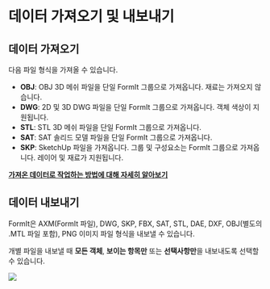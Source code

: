 # 데이터 가져오기 및 내보내기

## 데이터 가져오기

다음 파일 형식을 가져올 수 있습니다.

* **OBJ**: OBJ 3D 메쉬 파일을 단일 FormIt 그룹으로 가져옵니다. 재료는 가져오지 않습니다.
* **DWG**: 2D 및 3D DWG 파일을 단일 FormIt 그룹으로 가져옵니다. 객체 색상이 지원됩니다.
* **STL**: STL 3D 메쉬 파일을 단일 FormIt 그룹으로 가져옵니다.
* **SAT**: SAT 솔리드 모델 파일을 단일 FormIt 그룹으로 가져옵니다.
* **SKP**: SketchUp 파일을 가져옵니다. 그룹 및 구성요소는 FormIt 그룹으로 가져옵니다. 레이어 및 재료가 지원됩니다.&#x20;

[**가져온 데이터로 작업하는 방법에 대해 자세히 알아보기**](../formit-primer/part-i/import-export-and-content-library.md)

## 데이터 내보내기

FormIt은 AXM(FormIt 파일), DWG, SKP, FBX, SAT, STL, DAE, DXF, OBJ(별도의 .MTL 파일 포함), PNG 이미지 파일 형식을 내보낼 수 있습니다.

개별 파일을 내보낼 때 **모든 객체**, **보이는 항목만** 또는 **선택사항만**을 내보내도록 선택할 수 있습니다.

![](<../.gitbook/assets/export\_window (1).png>)
